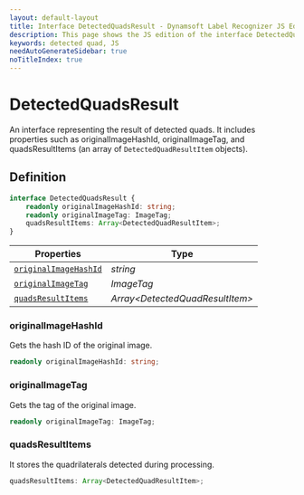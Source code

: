 ```yaml
---
layout: default-layout
title: Interface DetectedQuadsResult - Dynamsoft Label Recognizer JS Edition API Reference
description: This page shows the JS edition of the interface DetectedQuadsResult.
keywords: detected quad, JS
needAutoGenerateSidebar: true
noTitleIndex: true
---
```


# DetectedQuadsResult

An interface representing the result of detected quads. It includes properties such as originalImageHashId, originalImageTag, and quadsResultItems (an array of `DetectedQuadResultItem` objects).

## Definition

```ts
interface DetectedQuadsResult {
    readonly originalImageHashId: string;
    readonly originalImageTag: ImageTag;
    quadsResultItems: Array<DetectedQuadResultItem>;
}
```

| Properties            | Type |
|----------------------|-------------|
| [`originalImageHashId`](#originalimagehashid) | *string* |
| [`originalImageTag`](#originalimagetag) | *ImageTag* |
| [`quadsResultItems`](#quadsresultitems) | *Array\<DetectedQuadResultItem>* |

### originalImageHashId

Gets the hash ID of the original image.

```ts
readonly originalImageHashId: string;
```

### originalImageTag

Gets the tag of the original image.

```ts
readonly originalImageTag: ImageTag;
```

### quadsResultItems

It stores the quadrilaterals detected during processing.

```ts
quadsResultItems: Array<DetectedQuadResultItem>;
```